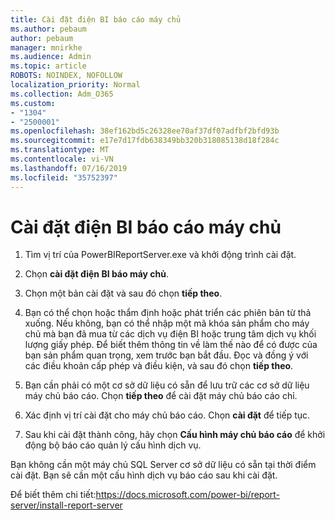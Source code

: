 ```yaml
---
title: Cài đặt điện BI báo cáo máy chủ
ms.author: pebaum
author: pebaum
manager: mnirkhe
ms.audience: Admin
ms.topic: article
ROBOTS: NOINDEX, NOFOLLOW
localization_priority: Normal
ms.collection: Adm_O365
ms.custom:
- "1304"
- "2500001"
ms.openlocfilehash: 38ef162bd5c26328ee70af37df07adfbf2bfd93b
ms.sourcegitcommit: e17e7d17fdb638349bb320b318085138d18f284c
ms.translationtype: MT
ms.contentlocale: vi-VN
ms.lasthandoff: 07/16/2019
ms.locfileid: "35752397"
---
```

# <a name="install-power-bi-report-server"></a>Cài đặt điện BI báo cáo máy chủ

1. Tìm vị trí của PowerBIReportServer.exe và khởi động trình cài đặt.

2. Chọn **cài đặt điện BI báo máy chủ**.

3. Chọn một bản cài đặt và sau đó chọn **tiếp theo**.

4. Bạn có thể chọn hoặc thẩm định hoặc phát triển các phiên bản từ thả xuống.  Nếu không, bạn có thể nhập một mã khóa sản phẩm cho máy chủ mà bạn đã mua từ các dịch vụ điện BI hoặc trung tâm dịch vụ khối lượng giấy phép. Để biết thêm thông tin về làm thế nào để có được của bạn sản phẩm quan trọng, xem trước bạn bắt đầu. Đọc và đồng ý với các điều khoản cấp phép và điều kiện, và sau đó chọn **tiếp theo**.

5. Bạn cần phải có một cơ sở dữ liệu có sẵn để lưu trữ các cơ sở dữ liệu máy chủ báo cáo. Chọn **tiếp theo** để cài đặt máy chủ báo cáo chỉ.

6. Xác định vị trí cài đặt cho máy chủ báo cáo. Chọn **cài đặt** để tiếp tục.

7. Sau khi cài đặt thành công, hãy chọn **Cấu hình máy chủ báo cáo** để khởi động bộ báo cáo quản lý cấu hình dịch vụ.

Bạn không cần một máy chủ SQL Server cơ sở dữ liệu có sẵn tại thời điểm cài đặt. Bạn sẽ cần một cấu hình dịch vụ báo cáo sau khi cài đặt.

Để biết thêm chi tiết:https://docs.microsoft.com/power-bi/report-server/install-report-server

